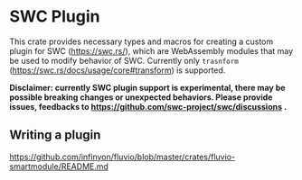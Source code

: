 # SWC Plugin

This crate provides necessary types and macros for creating a custom plugin for SWC (https://swc.rs/), which are WebAssembly modules that may be used to modify behavior of SWC. Currently only `trasnform` (https://swc.rs/docs/usage/core#transform) is supported.

**Disclaimer: currently SWC plugin support is experimental, there may be possible breaking changes or unexpected behaviors. Please provide issues, feedbacks to https://github.com/swc-project/swc/discussions .**

## Writing a plugin


https://github.com/infinyon/fluvio/blob/master/crates/fluvio-smartmodule/README.md